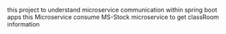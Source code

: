 this project to understand microservice communication within spring boot apps
this Microservice consume MS-Stock microservice to get classRoom information 
